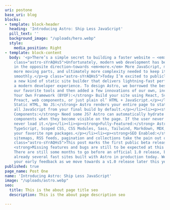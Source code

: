 ```yaml
---
uri: postone
base_uri: blog
blocks:
- template: block-header
  heading: 'Introducing Astro: Ship Less JavaScript'
  pill_text: ''
  background_image: "/uploads/hero.webp"
  style:
    media_position: Right
- template: block-content
  body: '<p>There’s a simple secret to building a faster website — <em>just ship less</em>.</p><p
    class="astro-sYrAQHs5">Unfortunately, modern web development has been trending
    in the opposite direction—towards <em>more.</em> More JavaScript, more features,
    more moving parts, and ultimately more complexity needed to keep it all running
    smoothly.</p><p class="astro-sYrAQHs5">Today I’m excited to publicly share Astro:
    a new kind of static site builder that delivers lightning-fast performance with
    a modern developer experience. To design Astro, we borrowed the best parts of
    our favorite tools and then added a few innovations of our own, including:</p><ul><li><p><strong>Bring
    Your Own Framework (BYOF):</strong> Build your site using React, Svelte, Vue,
    Preact, web components, or just plain ol’ HTML + JavaScript.</p></li><li><p><strong>100%
    Static HTML, No JS:</strong> Astro renders your entire page to static HTML, removing
    all JavaScript from your final build by default.</p></li><li><p><strong>On-Demand
    Components:</strong> Need some JS? Astro can automatically hydrate interactive
    components when they become visible on the page. If the user never sees it, they
    never load it.</p></li><li><p><strong>Fully-Featured:</strong> Astro supports
    TypeScript, Scoped CSS, CSS Modules, Sass, Tailwind, Markdown, MDX, and any of
    your favorite npm packages.</p></li><li><p><strong>SEO Enabled:</strong> Automatic
    sitemaps, RSS feeds, pagination and collections take the pain out of SEO and syndication.</p></li></ul><p
    class="astro-sYrAQHs5">This post marks the first public beta release of Astro.
    <strong>Missing features and bugs are still to be expected at this early stage.</strong>
    There are still some months to go before an official 1.0 release, but there are
    already several fast sites built with Astro in production today. We would love
    your early feedback as we move towards a v1.0 release later this year.</p>'
published: true
page_name: Post One
name: 'Introducing Astro: Ship Less JavaScript'
image: "/uploads/astro.webp"
seo:
  title: This is the about page title seo
  description: This is the about page description seo

---
```

